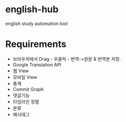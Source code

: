 # english-hub
english study automation tool

# Requirements
- 브라우저에서 Drag - 우클릭 - 번역->원문 & 번역본 저장.
- Google Translation API
- 웹 View
- 모바일 View
- 통계
- Commit Graph
- 댓글기능
- 타임라인 정렬
- 분류
- 해시태그

